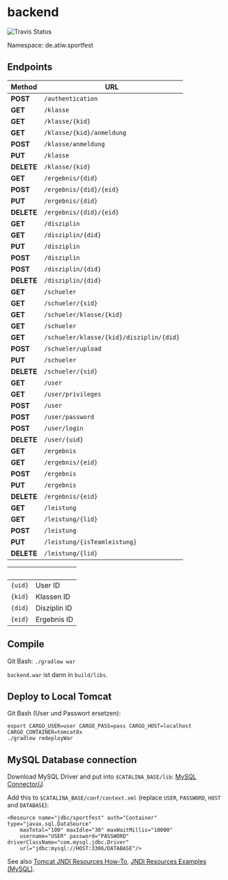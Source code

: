 # backend
![Travis Status](https://travis-ci.org/atiw-sportfest/backend.svg?branch=master-new)

Namespace: de.atiw.sportfest

## Endpoints

Method | URL
----------|------------------------
**POST**|`/authentication`
**GET**|`/klasse`
**GET**|`/klasse/{kid}`
**GET**|`/klasse/{kid}/anmeldung`
**POST**|`/klasse/anmeldung`
**PUT**|`/klasse`
**DELETE**|`/klasse/{kid}`
**GET**|`/ergebnis/{did}`
**POST**|`/ergebnis/{did}/{eid}`
**PUT**|`/ergebnis/{did}`
**DELETE**|`/ergebnis/{did}/{eid}`
**GET**|`/disziplin`
**GET**|`/disziplin/{did}`
**PUT**|`/disziplin`
**POST**|`/disziplin`
**POST**|`/disziplin/{did}`
**DELETE**|`/disziplin/{did}`
**GET**|`/schueler`
**GET**|`/schueler/{sid}`
**GET**|`/schueler/klasse/{kid}`
**GET**|`/schueler`
**GET**|`/schueler/klasse/{kid}/disziplin/{did}`
**POST**|`/schueler/upload`
**PUT**|`/schueler`
**DELETE**|`/schueler/{sid}`
**GET**|`/user`
**GET**|`/user/privileges`
**POST**|`/user`
**POST**|`/user/password`
**POST**|`/user/login`
**DELETE**|`/user/{uid}`
**GET**|`/ergebnis`
**GET**|`/ergebnis/{eid}`
**POST**|`/ergebnis`
**PUT**|`/ergebnis`
**DELETE**|`/ergebnis/{eid}`
**GET**|`/leistung`
**GET**|`/leistung/{lid}`
**POST**|`/leistung`
**PUT**|`/leistung/{isTeamleistung}`
**DELETE**|`/leistung/{lid}`



&nbsp;|&nbsp;
---|---
`{uid}`| User ID   
`{kid}`| Klassen ID
`{did}`| Disziplin ID
`{eid}`| Ergebnis ID 

## Compile

Git Bash: `./gradlew war`

`backend.war` ist dann in `build/libs`.

## Deploy to Local Tomcat

Git Bash (User und Passwort ersetzen):

    export CARGO_USER=user CARGO_PASS=pass CARGO_HOST=localhost CARGO_CONTAINER=tomcat8x
    ./gradlew redeployWar

## MySQL Database connection

Download MySQL Driver and put into `$CATALINA_BASE/lib`: [MySQL Connector/J](https://dev.mysql.com/downloads/connector/j/).

Add this to `$CATALINA_BASE/conf/context.xml` (replace `USER`, `PASSWORD`, `HOST` and `DATABASE`):

    <Resource name="jdbc/sportfest" auth="Container" type="javax.sql.DataSource"
        maxTotal="100" maxIdle="30" maxWaitMillis="10000"
        username="USER" password="PASSWORD" driverClassName="com.mysql.jdbc.Driver"
        url="jdbc:mysql://HOST:3306/DATABASE"/>

See also [Tomcat JNDI Resources How-To](https://tomcat.apache.org/tomcat-8.0-doc/jndi-resources-howto.html#JDBC_Data_Sources), [JNDI Resources Examples (MySQL)](https://tomcat.apache.org/tomcat-8.0-doc/jndi-datasource-examples-howto.html#MySQL_DBCP_Example).
